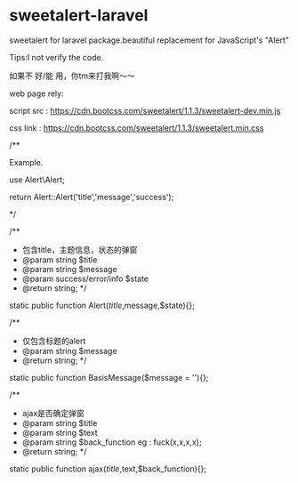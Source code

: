 # sweetalert-laravel
sweetalert for laravel package.beautiful replacement for JavaScript's "Alert"



Tips:I not verify the code.

如果不 好/能 用，你tm来打我啊～～


web page rely:

script src : https://cdn.bootcss.com/sweetalert/1.1.3/sweetalert-dev.min.js

css link : https://cdn.bootcss.com/sweetalert/1.1.3/sweetalert.min.css

/**


Example.


use Alert\Alert;


return Alert::Alert('title','message','success');


 */

/**
* 包含title，主题信息，状态的弹窗
* @param string $title
* @param string $message
* @param success/error/info $state
* @return string;
*/

static public function Alert($title,$message,$state){};


/**
* 仅包含标题的alert
* @param string $message
* @return string;
*/

static public function BasisMessage($message = ''){};


/**
* ajax是否确定弹窗
* @param string $title
* @param string $text
* @param string $back_function eg : fuck(x,x,x,x);
* @return string;
*/

static public function ajax($title,$text,$back_function){};
